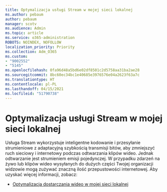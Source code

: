 ```yaml
---
title: Optymalizacja usługi Stream w mojej sieci lokalnej
ms.author: pebaum
author: pebaum
manager: scotv
ms.audience: Admin
ms.topic: article
ms.service: o365-administration
ROBOTS: NOINDEX, NOFOLLOW
localization_priority: Priority
ms.collection: Adm_O365
ms.custom:
- "9002552"
- "5145"
ms.openlocfilehash: 0fa96d48a5bd6e02df8501c2d5758aa31ba2ae28
ms.sourcegitcommit: 8bc60ec34bc1e40685e3976576e04a2623f63a7c
ms.translationtype: HT
ms.contentlocale: pl-PL
ms.lasthandoff: 04/15/2021
ms.locfileid: "51790738"
---
```

# <a name="optimizing-stream-within-my-local-network"></a>Optymalizacja usługi Stream w mojej sieci lokalnej

Usługa Stream wykorzystuje inteligentne kodowanie i przesyłanie strumieniowe z adaptacyjną szybkością transmisji bitów, aby zmniejszyć ruch sieciowy i internetowy podczas odtwarzania klipów wideo. Jednak odtwarzanie jest strumieniem emisji pojedynczej. W przypadku zdarzeń na żywo lub klipów wideo wysyłanych do dużych części Twojej organizacji widzowie mogą zużywać znaczną ilość przepustowości internetowej. Aby uzyskać więcej informacji, zobacz:

- [Optymalizacja dostarczania wideo w mojej sieci lokalnej](https://docs.microsoft.com/stream/network-overview#optimizing-video-delivery-within-my-local-network)
